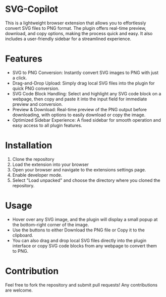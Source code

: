 # SVG-Copilot

This is a lightweight browser extension that allows you to effortlessly convert SVG files to PNG format. The plugin offers real-time preview, download, and copy options, making the process quick and easy. It also includes a user-friendly sidebar for a streamlined experience.


# Features
- SVG to PNG Conversion: Instantly convert SVG images to PNG with just a click.
- Drag-and-Drop Upload: Simply drag local SVG files into the plugin for quick PNG conversion.
- SVG Code Block Handling: Select and highlight any SVG code block on a webpage, then copy and paste it into the input field for immediate preview and conversion.
- Preview & Download: Real-time preview of the PNG output before downloading, with options to easily download or copy the image.
- Optimized Sidebar Experience: A fixed sidebar for smooth operation and easy access to all plugin features.

# Installation
1. Clone the repository
2. Load the extension into your browser
3. Open your browser and navigate to the extensions settings page.
4. Enable developer mode.
5. Select "Load unpacked" and choose the directory where you cloned the repository.

# Usage
- Hover over any SVG image, and the plugin will display a small popup at the bottom-right corner of the image.
- Use the buttons to either Download the PNG file or Copy it to the clipboard.
- You can also drag and drop local SVG files directly into the plugin interface or copy SVG code blocks from any webpage to convert them to PNG.

# Contribution
Feel free to fork the repository and submit pull requests! Any contributions are welcome.
